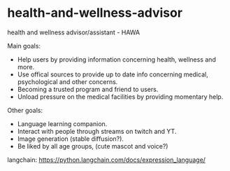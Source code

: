 # health-and-wellness-advisor
health and wellness advisor/assistant - HAWA

Main goals: 
- Help users by providing information concerning health, wellness and more. 
- Use offical sources to provide up to date info concerning medical, psychological and other concerns. 
- Becoming a trusted program and friend to users.
- Unload pressure on the medical facilities by providing momentary help. 

Other goals: 
- Language learning companion. 
- Interact with people through streams on twitch and YT.
- Image generation (stable diffusion?).
- Be liked by all age groups, (cute mascot and voice?)



langchain: https://python.langchain.com/docs/expression_language/
